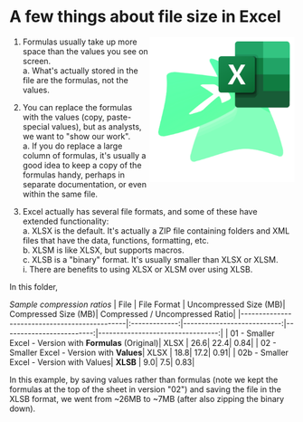 # A few things about file size in Excel  

<img align="right" width="256" height="256" src="./ExcelShrink.png">

1. Formulas usually take up more space than the values you see on screen.  
  a. What's actually stored in the file are the formulas, not the values.  
  
2. You can replace the formulas with the values (copy, paste-special values), but as analysts, we want to "show our work".  
  a. If you do replace a large column of formulas, it's usually a good idea to keep a copy of the formulas handy, perhaps in separate documentation, or even within the same file.  
  
3. Excel actually has several file formats, and some of these have extended functionality:  
  a. XLSX is the default.  It's actually a ZIP file containing folders and XML files that have the data, functions, formatting, etc.  
  b. XLSM is like XLSX, but supports macros.  
  c. XLSB is a "binary" format.  It's usually smaller than XLSX or XLSM.  
	i. There are benefits to using XLSX or XLSM over using XLSB.  
	
	
In this folder,  


_Sample compression ratios_
| File                                         | File Format | Uncompressed Size (MB)| Compressed Size (MB)| Compressed / Uncompressed Ratio|
|----------------------------------------------|:-------------:|---------------------------:|-------------------------:|---------------------------------:|
| 01 -   Smaller Excel - Version with __Formulas__ (Original)| XLSX | 26.6| 22.4| 0.84|
| 02 -   Smaller Excel - Version with __Values__| XLSX | 18.8| 17.2| 0.91|
| 02b -   Smaller Excel - Version with Values| __XLSB__ | 9.0| 7.5| 0.83|


In this example, by saving values rather than formulas (note we kept the formulas at the top of the sheet in version "02") and saving the file in the XLSB format, we went from ~26MB to ~7MB (after also zipping the binary down).  


